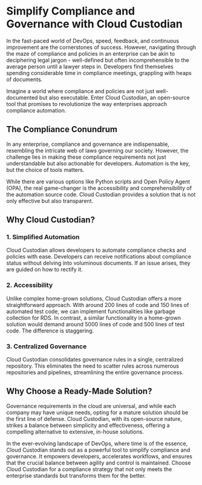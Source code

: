 # Simplify Compliance and Governance with Cloud Custodian

In the fast-paced world of DevOps, speed, feedback, and continuous improvement are the cornerstones of success. However, navigating through the maze of compliance and policies in an enterprise can be akin to deciphering legal jargon - well-defined but often incomprehensible to the average person until a lawyer steps in. Developers find themselves spending considerable time in compliance meetings, grappling with heaps of documents.

Imagine a world where compliance and policies are not just well-documented but also executable. Enter Cloud Custodian, an open-source tool that promises to revolutionize the way enterprises approach compliance automation.

## The Compliance Conundrum

In any enterprise, compliance and governance are indispensable, resembling the intricate web of laws governing our society. However, the challenge lies in making these compliance requirements not just understandable but also actionable for developers. Automation is the key, but the choice of tools matters.

While there are various options like Python scripts and Open Policy Agent (OPA), the real game-changer is the accessibility and comprehensibility of the automation source code. Cloud Custodian provides a solution that is not only effective but also transparent.

## Why Cloud Custodian?

### 1. Simplified Automation

Cloud Custodian allows developers to automate compliance checks and policies with ease. Developers can receive notifications about compliance status without delving into voluminous documents. If an issue arises, they are guided on how to rectify it.

### 2. Accessibility

Unlike complex home-grown solutions, Cloud Custodian offers a more straightforward approach. With around 200 lines of code and 150 lines of automated test code, we can implement functionalities like garbage collection for RDS. In contrast, a similar functionality in a home-grown solution would demand around 5000 lines of code and 500 lines of test code. The difference is staggering.

### 3. Centralized Governance

Cloud Custodian consolidates governance rules in a single, centralized repository. This eliminates the need to scatter rules across numerous repositories and pipelines, streamlining the entire governance process.

## Why Choose a Ready-Made Solution?

Governance requirements in the cloud are universal, and while each company may have unique needs, opting for a mature solution should be the first line of defense. Cloud Custodian, with its open-source nature, strikes a balance between simplicity and effectiveness, offering a compelling alternative to extensive, in-house solutions.

In the ever-evolving landscape of DevOps, where time is of the essence, Cloud Custodian stands out as a powerful tool to simplify compliance and governance. It empowers developers, accelerates workflows, and ensures that the crucial balance between agility and control is maintained. Choose Cloud Custodian for a compliance strategy that not only meets the enterprise standards but transforms them for the better.
